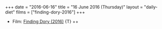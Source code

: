 +++
date = "2016-06-16"
title = "16 June 2016 (Thursday)"
layout = "daily-diet"
films = ["finding-dory-2016"]
+++

<ul>
<li class="entry films">Film: <a href="/films/finding-dory-2016">Finding Dory (2016)</a> {T} ++</li>
</ul>